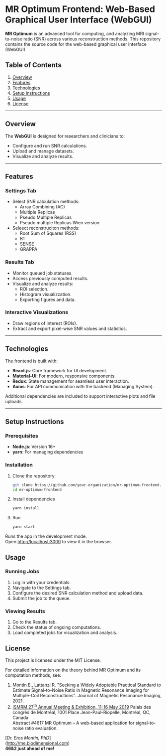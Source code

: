 # MR Optimum Frontend: Web-Based Graphical User Interface (WebGUI)

**MR Optimum** is an advanced tool for computing, and analyzing MRI signal-to-noise ratio (SNR) across various reconstruction methods. This repository contains the source code for the web-based graphical user interface (WebGUI)

## Table of Contents
1. [Overview](#overview)
2. [Features](#features)
3. [Technologies](#technologies)
4. [Setup Instructions](#setup-instructions)
5. [Usage](#usage)
6. [License](#license)

---

## Overview
The **WebGUI** is designed for researchers and clinicians to:
- Configure and run SNR calculations.
- Upload and manage datasets.
- Visualize and analyze results.

---


## Features

### Settings Tab
- Select SNR calculation methods:
  - Array Combining (AC)
  - Multiple Replicas
  - Pseudo Multiple Replicas
  - Pseudo multiple Replicas Wien version
- Seleect reconstruciton methods:
  - Root Sum of Squares (RSS)
  - B1
  - SENSE
  - GRAPPA


### Results Tab
- Monitor queued job statuses.
- Access previously computed results.
- Visualize and analyze results:
  - ROI selection.
  - Histogram visualizzation.
  - Exporting figures and data.

### Interactive Visualizations
- Draw regions of interest (ROIs).
- Extract and export pixel-wise SNR values and statistics.

---

## Technologies

The frontend is built with:
- **React.js**: Core framework for UI development.
- **Material-UI**: For modern, responsive components.
- **Redux**: State management for seamless user interaction.
- **Axios**: For API communication with the backend (Managing System).

Additional dependencies are included to support interactive plots and file uploads.

---

## Setup Instructions

### Prerequisites
- **Node.js**: Version 16+  
- **yarn**: For managing dependencies  

### Installation
1. Clone the repository:
   ```bash
   git clone https://github.com/your-organization/mr-optimum-frontend.git
   cd mr-optimum-frontend
   ````
1. Install dependencies
   ``` bash
   yarn install
   ```
1. Run
   ```bash
   yarn start
   ```

Runs the app in the development mode.\
Open [http://localhost:3000](http://localhost:3000) to view it in the browser.


## Usage
### Running Jobs
1. Log in with your credentials.
1. Navigate to the Settings tab.
1. Configure the desired SNR calculation method and upload data.
1. Submit the job to the queue.
### Viewing Results
1. Go to the Results tab.
1. Check the status of ongoing computations.
1. Load completed jobs for visualization and analysis.

## License
This project is licensed under the MIT License.

For detailed information on the theory behind MR Optimum and its computation methods, see:

1. Montin E., Lattanzi R. "Seeking a Widely Adoptable Practical Standard to Estimate Signal-to-Noise Ratio in Magnetic Resonance Imaging for Multiple-Coil Reconstructions". Journal of Magnetic Resonance Imaging, 2021.
1. [ISMRM 27<sup>th</sup> Annual Meeting & Exhibition, 11-16 May 2019](https://cds.ismrm.org/protected/19MProceedings/PDFfiles/4617.html) Palais des congrès de Montréal, 1001 Place Jean-Paul-Riopelle, Montréal, QC, Canada\
Abstract #4617 MR Optimum – A web-based application for signal-to-noise ratio evaluation. 






[*Dr. Eros Montin, PhD*]\
(http://me.biodimensional.com)\
**46&2 just ahead of me!**